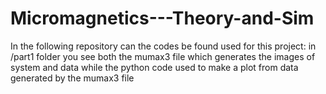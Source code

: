 # Micromagnetics---Theory-and-Sim
In the following repository can the codes be found used for this project:
in /part1 folder you see both the mumax3 file which generates the images of system and data
while the python code used to make a plot from data generated by the mumax3 file

